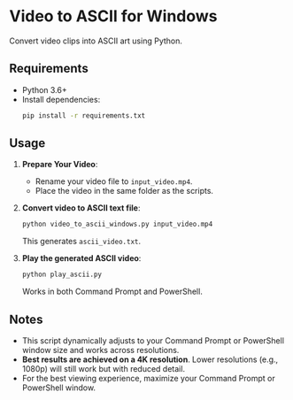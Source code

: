 # Video to ASCII for Windows

Convert video clips into ASCII art using Python.

## Requirements
- Python 3.6+
- Install dependencies:
  ```bash
  pip install -r requirements.txt
  ```

## Usage

1. **Prepare Your Video**:
   - Rename your video file to `input_video.mp4`.
   - Place the video in the same folder as the scripts.

2. **Convert video to ASCII text file**:
   ```bash
   python video_to_ascii_windows.py input_video.mp4
   ```
   This generates `ascii_video.txt`.

3. **Play the generated ASCII video**:
   ```bash
   python play_ascii.py
   ```
   Works in both Command Prompt and PowerShell.

## Notes
- This script dynamically adjusts to your Command Prompt or PowerShell window size and works across resolutions.
- **Best results are achieved on a 4K resolution**. Lower resolutions (e.g., 1080p) will still work but with reduced detail.
- For the best viewing experience, maximize your Command Prompt or PowerShell window.

